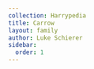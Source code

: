 ```yaml
---
collection: Harrypedia
title: Carrow
layout: family
author: Luke Schierer
sidebar:
  order: 1
---
```

